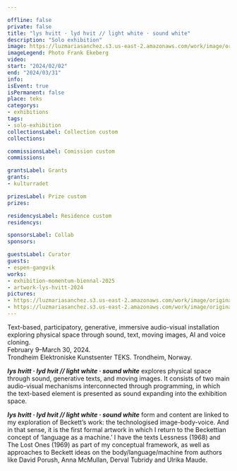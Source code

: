```yaml
---

offline: false
private: false
title: "lys hvitt · lyd hvit // light white · sound white" 
description: "Solo exhibition"
image: https://luzmariasanchez.s3.us-east-2.amazonaws.com/work/image/original/2.4 LYS-HVITT LYD HVIT_GENERAL VIEW_PHOTO_SANCHEZ_2023 LMS.jpg
imageLegend: Photo Frank Ekeberg
video:
start: "2024/02/02"
end: "2024/03/31"
info:
isEvent: true
isPermanent: false
place: teks
categorys:
- exhibitions
tags:
- solo-exhibition
collectionsLabel: Collection custom
collections:

commissionsLabel: Comission custom
commissions:

grantsLabel: Grants
grants:
- kulturradet

prizesLabel: Prize custom
prizes:

residencysLabel: Residence custom
residencys:

sponsorsLabel: Collab
sponsors:

guestsLabel: Curator
guests: 
- espen-gangvik
works:
- exhibition-momentum-biennal-2025
- artwork-lys-hvitt-2024 
pictures:
- https://luzmariasanchez.s3.us-east-2.amazonaws.com/work/image/original/2.4 LYS-HVITT LYD HVIT_GENERAL VIEW_PHOTO_SANCHEZ_2023 LMS.jpg
- https://luzmariasanchez.s3.us-east-2.amazonaws.com/work/image/original/2.5 LYS-HVITT LYD HVIT__STILL FROM VIDEO_SANCHEZ_2023.png
---
```


Text-based, participatory, generative, immersive audio-visual installation exploring physical space through sound, text, moving images, AI and voice cloning. \
February 9–March 30, 2024. \
Trondheim Elektroniske Kunstsenter TEKS. Trondheim, Norway. 


***lys hvitt · lyd hvit // light white · sound white*** explores physical space through sound, generative texts, and moving images. It consists of two main audio-visual mechanisms interconnected through programming, in which the text-based element is presented as sound expanding into the exhibition space. 

  
***lys hvitt · lyd hvit // light white · sound white*** form and content are linked to my exploration of Beckett’s work: the technologised image-body-voice. And in that sense, it is the first formal artwork in which I return to the Beckettian concept of ‘language as a machine.’ I have the texts Lessness (1968) and The Lost Ones (1969) as part of my conceptual framework, as well as approaches to Beckett ideas on the body/language/machine from authors like David Porush, Anna McMullan, Derval Tubridy and Ulrika Maude.

